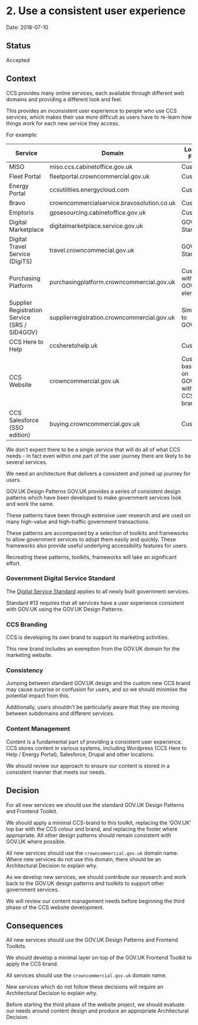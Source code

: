 # 2. Use a consistent user experience

Date: 2018-07-10

## Status

Accepted

## Context

CCS provides many online services, each available through different web domains and providing a different look and feel. 

This provides an inconsistent user experience to people who use CCS services, which makes their use more difficult as users have to re-learn how things work for each new service they access.

For example:


|Service|Domain|Look & Feel|
|-------|------|-----------|
|MISO|miso.ccs.cabinetoffice.gov.uk|Custom
Fleet Portal|fleetportal.crowncommercial.gov.uk|Custom
Energy Portal|ccsutilities.energycloud.com|Custom
Bravo|crowncommercialservice.bravosolution.co.uk|Custom
Emptoris|gpsesourcing.cabinetoffice.gov.uk|Custom
Digital Marketplace|digitalmarketplace.service.gov.uk|GOV.UK Standard
Digital Travel Service (DigiTS)|travel.crowncommecial.gov.uk|GOV.UK Standard
Purchasing Platform|purchasingplatform.crowncommercial.gov.uk|Custom with GOV.UK elements
Supplier Registration Service (SRS / SID4GOV)|supplierregistration.crowncommercial.gov.uk|Similar to GOV.UK 
CCS Here to Help|ccsheretohelp.uk|Custom
CCS Website|crowncommercial.gov.uk|Custom based on GOV.UK with new CCS branding
CCS Salesforce (SSO edition)|buying.crowncommercial.gov.uk|Custom

We don't expect there to be a single service that will do all of what CCS needs - in fact even within one part of the user journey there are likely to be several services.

We need an architecture that delivers a consistent and joined up journey for users.

GOV.UK Design Patterns
GOV.UK provides a series of consistent design patterns which have been developed to make government services look and work the same.

These patterns have been through extensive user research and are used on many high-value and high-traffic government transactions.

These patterns are accompanied by a selection of toolkits and frameworks to allow government services to adopt them easily and quickly. These frameworks also provide useful underlying accessibility features for users.

Recreating these patterns, toolkits, frameworks will take an significant effort.

### Government Digital Service Standard
The [Digital Service Standard](https://www.gov.uk/service-manual/service-standard) applies to all newly built government services. 

Standard #13 requires that all services have a user experience consistent with GOV.UK using the GOV.UK Design Patterns.

### CCS Branding
CCS is developing its own brand to support its marketing activities.

This new brand includes an exemption from the GOV.UK domain for the marketing website.

### Consistency

Jumping between standard GOV.UK design and the custom new CCS brand may cause surprise or confusion for users, and so we should minimise the potential impact from this.

Additionally, users shouldn't be particularly aware that they are moving between subdomains and different services.

### Content Management
Content is a fundamental part of providing a consistent user experience. CCS stores content in various systems, including Wordpress (CCS Here to Help / Energy Portal), Salesforce, Drupal and other locations.

We should review our approach to ensure our content is stored in a consistent manner that meets our needs.

## Decision

For all new services we should use the standard GOV.UK Design Patterns and Frontend Toolkit.

We should apply a minimal CCS-brand to this toolkit, replacing the ‘GOV.UK’ top bar with the CCS colour and brand, and replacing the footer where appropriate. All other design patterns should remain consistent with GOV.UK where possible.

All new services should use the `crowncommercial.gov.uk` domain name. Where new services do not use this domain, there should be an Architectural Decision to explain why.

As we develop new services, we should contribute our research and work back to the GOV.UK design patterns and toolkits to support other government services.

We will review our content management needs before beginning the third phase of the CCS website development.

## Consequences

All new services should use the GOV.UK Design Patterns and Frontend Toolkits.

We should develop a minimal layer on-top of the GOV.UK Frontend Toolkit to apply the CCS brand.

All services should use the `crowncommercial.gov.uk` domain name.

New services which do not follow these decisions will require an Architectural Decision to explain why.

Before starting the third phase of the website project, we should evaluate our needs around content design and produce an appropriate Architectural Decision.
